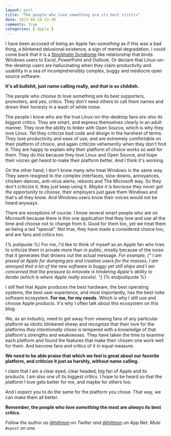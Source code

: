 ```yaml
---
layout: post
title: "The people who love something are its best critics"
date: 2013-04-19 13:39
comments: true
categories: [ Apple ]
---
```


I have been accused of being an Apple fan-*something* as if this was a bad thing, a blinkered delusional existence, a sign of mental degradation. I could come back that it is a [Stockholm Syndrome](http://en.wikipedia.org/wiki/Stockholm_syndrome) like relationship that binds Windows users to Excel, PowerPoint and Outlook. Or declare that Linux-on-the-desktop users are hallucinating when they claim productivity and usability in a sea of incomprehensibly complex, buggy and mediocre open source software.

**It's all bullshit, just name calling really, and that is so childish.**

The people who *choose to* love something are its best supporters, promoters, and yes, critics. They don't need others to call them names and drown their honesty in a wash of white noise.

The people I know who are the true Linux-on-the-desktop fans *are also its biggest critics*. They are smart, and express themselves clearly in an adult manner. They love the ability to tinker with Open Source, which is why they love Linux. Yet they criticize bad code and design in the harshest of terms. They love productivity and ease of use, and are extremely comfortable on their platform of choice, and again criticize vehemently when they don't find it. They are happy to explain why their platform of choice works so well for them. They do this because they love Linux and Open Source, and hope their voices get heard to make their platform better. And I think it's working.

On the other hand, I don't know many who treat Windows in the same way. They seem resigned to the complex interfaces, slow downs, annoyances, chicken-dances, anti-virus alerts, reboots and The Microsoft way. So they don't criticize it, they just keep using it. *Maybe it is because they never got the opportunity to choose*, their employers just gave them Windows and that's all they know. And Windows users know their voices would not be heard anyways.

There are exceptions of course. I know several smart people who are on Microsoft because there is this one application that they love and use all the time and choose not to change from it. Good for them too, yet we treat them as being a tad "special". Not true, they have made a considered choice too, and are fans and critics too.

{% pullquote %}
For me, I'd like to think of myself as an Apple fan who tries to criticize them in private more than in public, mostly because of the noise that it generates that drowns out the actual message. *For example, {" I am pissed at Apple for dumping pro and creative users for the masses, I am annoyed that a lot of the new software is buggy yet still ships and I am concerned that the pressure to innovate is hindering Apple's ability to iterate (which is where Apple really excels). "}*
{% endpullquote %}

I still feel that Apple produces the best hardware, the best operating systems, the best user experience, and most importantly, has the best indie software ecosystem. **For me, for my needs.** Which is why I still use and choose Apple products. It's why I often talk about this ecosystem on this blog.

We, as an industry, need to get away from viewing fans of any particular platform as idiotic blinkered sheep and recognize that their love for the platforms *they intentionally chose* is tempered with a knowledge of that platform's strengths and weaknesses. They have taken the time to examine each platform and found the features that make their chosen one work well for them. And become fans and critics of it in equal measure.

**We need to be able praise that which we feel is great about our favorite platform, and criticize it just as harshly, without name calling.**

I claim that I am a clear eyed, clear headed, big fan of Apple and its products. I am also one of its biggest critics. I hope to be heard so that the platform I love gets better for me, and maybe for others too.

And I expect you to do the same for the platform you chose. That way, we can make them all better.

**Remember, the people who love *something* the most are *always* its best critics.**

*Follow the author as [@hiltmon](http://twitter.com/hiltmon) on Twitter and [@hiltmon](http://alpha.app.net/hiltmon) on App.Net. Mute `#xpost` on one.*
